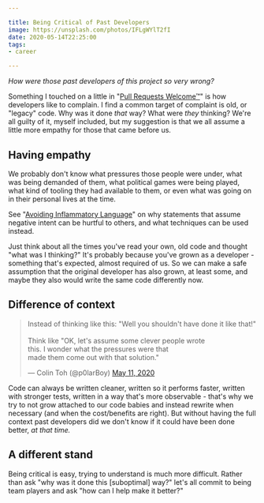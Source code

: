 ```yaml
---

title: Being Critical of Past Developers
image: https://unsplash.com/photos/IFLgWYlT2fI
date: 2020-05-14T22:25:00
tags:
- career

---
```


_How were those past developers of this project so very wrong?_

Something I touched on a little in "[Pull Requests Welcome™](/blog/pull-requests-welcome-tm)" is how developers like to complain. I find a common target of complaint is old, or "legacy" code. Why was it done _that_ way? What were _they_ thinking? We're all guilty of it, myself included, but my suggestion is that we all assume a little more empathy for those that came before us.

## Having empathy

We probably don't know what pressures those people were under, what was being demanded of them, what political games were being played, what kind of tooling they had available to them, or even what was going on in their personal lives at the time.

See "[Avoiding Inflammatory Language](/blog/avoiding-inflammatory-language/)" on why statements that assume negative intent can be hurtful to others, and what techniques can be used instead.

Just think about all the times you've read your own, old code and thought "what was I thinking?" It's probably because you've grown as a developer - something that's expected, almost required of us. So we can make a safe assumption that the original developer has also grown, at least some, and maybe they also would write the same code differently now.

## Difference of context

<blockquote class="twitter-tweet"><p lang="en" dir="ltr">Instead of thinking like this: &quot;Well you shouldn&#39;t have done it like that!&quot;<br><br>Think like &quot;OK, let&#39;s assume some clever people wrote<br>this. I wonder what the pressures were that<br>made them come out with that solution.&quot;</p>&mdash; Colin Toh (@p0larBoy) <a href="https://twitter.com/p0larBoy/status/1259718747536777216?ref_src=twsrc%5Etfw">May 11, 2020</a></blockquote> <script async src="https://platform.twitter.com/widgets.js" charset="utf-8"></script>

Code can always be written cleaner, written so it performs faster, written with stronger tests, written in a way that's more observable - that's why we try to not grow attached to our code babies and instead rewrite when necessary (and when the cost/benefits are right). But without having the full context past developers did we don't know if it could have been done better, _at that time._

## A different stand

Being critical is easy, trying to understand is much more difficult. Rather than ask "why was it done this [suboptimal] way?" let's all commit to being team players and ask "how can I help make it better?"
